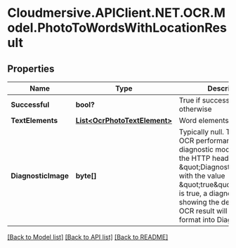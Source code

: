 # Cloudmersive.APIClient.NET.OCR.Model.PhotoToWordsWithLocationResult
## Properties

Name | Type | Description | Notes
------------ | ------------- | ------------- | -------------
**Successful** | **bool?** | True if successful, false otherwise | [optional] 
**TextElements** | [**List&lt;OcrPhotoTextElement&gt;**](OcrPhotoTextElement.md) | Word elements in the image | [optional] 
**DiagnosticImage** | **byte[]** | Typically null.  To analyze OCR performance, enable diagnostic mode by adding the HTTP header \&quot;DiagnosticMode\&quot; with the value \&quot;true\&quot;.  When this is true, a diagnostic image showing the details of the OCR result will be set in PNG format into DiagnosticImage. | [optional] 

[[Back to Model list]](../README.md#documentation-for-models) [[Back to API list]](../README.md#documentation-for-api-endpoints) [[Back to README]](../README.md)

